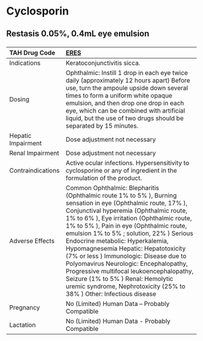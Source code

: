 # Cyclosporin

## Restasis 0.05%, 0.4mL eye emulsion

##### 

| TAH Drug Code      | [ERES](https://www.tahsda.org.tw/drugs/hissearch.php?drug_code=ERES)                                                                                                                                                                                                                                                                                                                                                                                                                                                                                                                                                 |
|:-------------------|:---------------------------------------------------------------------------------------------------------------------------------------------------------------------------------------------------------------------------------------------------------------------------------------------------------------------------------------------------------------------------------------------------------------------------------------------------------------------------------------------------------------------------------------------------------------------------------------------------------------------|
| Indications        | Keratoconjunctivitis sicca.                                                                                                                                                                                                                                                                                                                                                                                                                                                                                                                                                                                          |
| Dosing             | Ophthalmic: Instill 1 drop in each eye twice daily (approximately 12 hours apart) Before use, turn the ampoule upside down several times to form a uniform white opaque emulsion, and then drop one drop in each eye, which can be combined with artificial liquid, but the use of two drugs should be separated by 15 minutes.                                                                                                                                                                                                                                                                                      |
| Hepatic Impairment | Dose adjustment not necessary                                                                                                                                                                                                                                                                                                                                                                                                                                                                                                                                                                                        |
| Renal Impairment   | Dose adjustment not necessary                                                                                                                                                                                                                                                                                                                                                                                                                                                                                                                                                                                        |
| Contraindications  | Active ocular infections. Hypersensitivity to cyclosporine or any of ingredient in the formulation of the product.                                                                                                                                                                                                                                                                                                                                                                                                                                                                                                   |
| Adverse Effects    | Common Ophthalmic: Blepharitis (Ophthalmic route 1% to 5% ), Burning sensation in eye (Ophthalmic route, 17% ), Conjunctival hyperemia (Ophthalmic route, 1% to 6% ), Eye irritation (Ophthalmic route, 1% to 5% ), Pain in eye (Ophthalmic route, emulsion 1% to 5% ; solution, 22% ) Serious Endocrine metabolic: Hyperkalemia, Hypomagnesemia Hepatic: Hepatotoxicity (7% or less ) Immunologic: Disease due to Polyomavirus Neurologic: Encephalopathy, Progressive multifocal leukoencephalopathy, Seizure (1% to 5% ) Renal: Hemolytic uremic syndrome, Nephrotoxicity (25% to 38% ) Other: Infectious disease |
| Pregnancy          | No (Limited) Human Data – Probably Compatible                                                                                                                                                                                                                                                                                                                                                                                                                                                                                                                                                                        |
| Lactation          | No (Limited) Human Data - Probably Compatible                                                                                                                                                                                                                                                                                                                                                                                                                                                                                                                                                                        |

